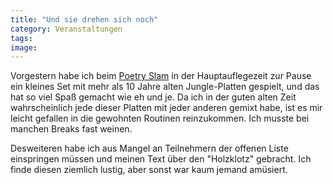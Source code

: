 ```yaml
---
title: "Und sie drehen sich noch"
category: Veranstaltungen
tags: 
image: 
---
```


Vorgestern habe ich beim [Poetry Slam](http://www.poetry.claudio.de/2007/10/15/quo-vadis-substanz-slam/) in der Hauptauflegezeit zur Pause ein kleines Set mit mehr als 10 Jahre alten Jungle-Platten gespielt, und das hat so viel Spaß gemacht wie eh und je. Da ich in der guten alten Zeit wahrscheinlich jede dieser Platten mit jeder anderen gemixt habe, ist es mir leicht gefallen in die gewohnten Routinen reinzukommen. Ich musste bei manchen Breaks fast weinen.  

  

Desweiteren habe ich aus Mangel an Teilnehmern der offenen Liste einspringen müssen und meinen Text über den "Holzklotz" gebracht. Ich finde diesen ziemlich lustig, aber sonst war kaum jemand amüsiert.